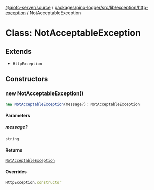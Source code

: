 [@aiofc-server/source](../../../../../../../index.md) / [packages/pino-logger/src/lib/exception/http-exception](../index.md) / NotAcceptableException

# Class: NotAcceptableException

## Extends

- `HttpException`

## Constructors

### new NotAcceptableException()

```ts
new NotAcceptableException(message?): NotAcceptableException
```

#### Parameters

##### message?

`string`

#### Returns

[`NotAcceptableException`](NotAcceptableException.md)

#### Overrides

```ts
HttpException.constructor
```
